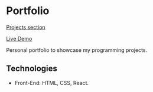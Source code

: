 # Portfolio

[Projects section](images/projects.png)

[Live Demo](https://francogodina.github.io/personal-portfolio/)

Personal portfolio to showcase my programming projects.

## Technologies
* Front-End: HTML, CSS, React.